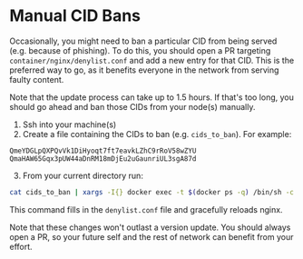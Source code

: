 # Manual CID Bans

Occasionally, you might need to ban a particular CID from being served (e.g. because of phishing).
To do this, you should open a PR targeting `container/nginx/denylist.conf` and add a new entry for that CID.
This is the preferred way to go, as it benefits everyone in the network from serving faulty content.

Note that the update process can take up to 1.5 hours.
If that's too long, you should go ahead and ban those CIDs from your node(s) manually.

1. Ssh into your machine(s)
2. Create a file containing the CIDs to ban (e.g. `cids_to_ban`). For example:

```
QmeYDGLpQXPQvVk1DiHyoqt7ft7eavkLZhC9rRoV58wZYU
QmaHAW65Gqx3pUW44aDnRM18mDjEu2uGaunriUL3sgA87d
```

3. From your current directory run:

```bash
cat cids_to_ban | xargs -I{} docker exec -t $(docker ps -q) /bin/sh -c 'echo "location ~ \"{}\" { return 410; }" >> /etc/nginx/denylist.conf && kill -s HUP $(cat /var/run/nginx.pid)'
```

This command fills in the `denylist.conf` file and gracefully reloads nginx.

Note that these changes won't outlast a version update. You should always open a PR, so your future self and the rest of network can benefit from your effort.
